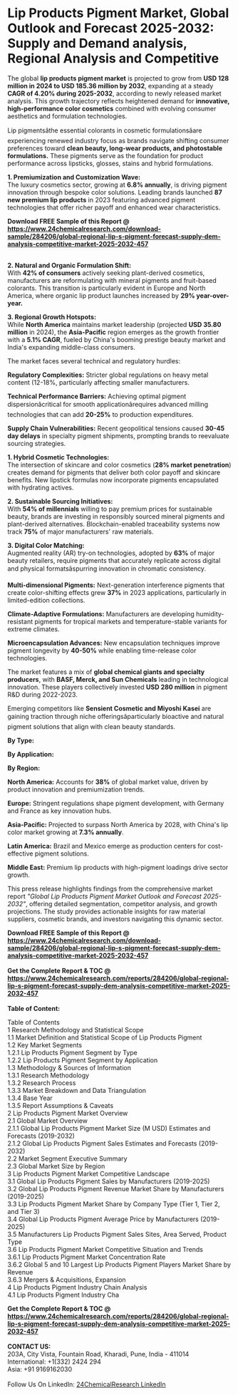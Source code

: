 <h1>Lip Products Pigment Market, Global Outlook and Forecast 2025-2032: Supply and Demand analysis, Regional Analysis and Competitive</h1><p>The global <strong>lip products pigment market</strong> is projected to grow from <strong>USD 128 million in 2024 to USD 185.36 million by 2032</strong>, expanding at a steady <strong>CAGR of 4.20% during 2025-2032</strong>, according to newly released market analysis. This growth trajectory reflects heightened demand for <strong>innovative, high-performance color cosmetics</strong> combined with evolving consumer aesthetics and formulation technologies.</p><p>Lip pigmentsâthe essential colorants in cosmetic formulationsâare experiencing renewed industry focus as brands navigate shifting consumer preferences toward <strong>clean beauty, long-wear products, and photostable formulations.</strong> These pigments serve as the foundation for product performance across lipsticks, glosses, stains and hybrid formulations.</p><p><strong>1. Premiumization and Customization Wave:</strong><br>
The luxury cosmetics sector, growing at <strong>6.8% annually</strong>, is driving pigment innovation through bespoke color solutions. Leading brands launched <strong>87 new premium lip products</strong> in 2023 featuring advanced pigment technologies that offer richer payoff and enhanced wear characteristics.</p><div><b>Download FREE Sample of this Report @ 
            <a href="https://www.24chemicalresearch.com/download-sample/284206/global-regional-lip-s-pigment-forecast-supply-dem-analysis-competitive-market-2025-2032-457">
            https://www.24chemicalresearch.com/download-sample/284206/global-regional-lip-s-pigment-forecast-supply-dem-analysis-competitive-market-2025-2032-457</a></b></div><br><p><strong>2. Natural and Organic Formulation Shift:</strong><br>
With <strong>42% of consumers</strong> actively seeking plant-derived cosmetics, manufacturers are reformulating with mineral pigments and fruit-based colorants. This transition is particularly evident in Europe and North America, where organic lip product launches increased by <strong>29% year-over-year.</strong></p><p><strong>3. Regional Growth Hotspots:</strong><br>
While <strong>North America</strong> maintains market leadership (projected <strong>USD 35.80 million</strong> in 2024), the <strong>Asia-Pacific</strong> region emerges as the growth frontier with a <strong>5.1% CAGR</strong>, fueled by China's booming prestige beauty market and India's expanding middle-class consumers.</p><p>The market faces several technical and regulatory hurdles:</p><p><strong>Regulatory Complexities:</strong> Stricter global regulations on heavy metal content (12-18%, particularly affecting smaller manufacturers.</p><p><strong>Technical Performance Barriers:</strong> Achieving optimal pigment dispersionâcritical for smooth applicationârequires advanced milling technologies that can add <strong>20-25%</strong> to production expenditures.</p><p><strong>Supply Chain Vulnerabilities:</strong> Recent geopolitical tensions caused <strong>30-45 day delays</strong> in specialty pigment shipments, prompting brands to reevaluate sourcing strategies.</p><p><strong>1. Hybrid Cosmetic Technologies:</strong><br>
The intersection of skincare and color cosmetics (<strong>28% market penetration</strong>) creates demand for pigments that deliver both color payoff and skincare benefits. New lipstick formulas now incorporate pigments encapsulated with hydrating actives.</p><p><strong>2. Sustainable Sourcing Initiatives:</strong><br>
With <strong>54% of millennials</strong> willing to pay premium prices for sustainable beauty, brands are investing in responsibly sourced mineral pigments and plant-derived alternatives. Blockchain-enabled traceability systems now track <strong>75%</strong> of major manufacturers' raw materials.</p><p><strong>3. Digital Color Matching:</strong><br>
Augmented reality (AR) try-on technologies, adopted by <strong>63%</strong> of major beauty retailers, require pigments that accurately replicate across digital and physical formatsâspurring innovation in chromatic consistency.</p><p><strong>Multi-dimensional Pigments:</strong> Next-generation interference pigments that create color-shifting effects grew <strong>37%</strong> in 2023 applications, particularly in limited-edition collections.</p><p><strong>Climate-Adaptive Formulations:</strong> Manufacturers are developing humidity-resistant pigments for tropical markets and temperature-stable variants for extreme climates.</p><p><strong>Microencapsulation Advances:</strong> New encapsulation techniques improve pigment longevity by <strong>40-50%</strong> while enabling time-release color technologies.</p><p>The market features a mix of <strong>global chemical giants and specialty producers</strong>, with <strong>BASF, Merck, and Sun Chemicals</strong> leading in technological innovation. These players collectively invested <strong>USD 280 million</strong> in pigment R&amp;D during 2022-2023.</p><p>Emerging competitors like <strong>Sensient Cosmetic and Miyoshi Kasei</strong> are gaining traction through niche offeringsâparticularly bioactive and natural pigment solutions that align with clean beauty standards.</p><p><strong>By Type:</strong></p><p><strong>By Application:</strong></p><p><strong>By Region:</strong></p><p><strong>North America:</strong> Accounts for <strong>38%</strong> of global market value, driven by product innovation and premiumization trends.</p><p><strong>Europe:</strong> Stringent regulations shape pigment development, with Germany and France as key innovation hubs.</p><p><strong>Asia-Pacific:</strong> Projected to surpass North America by 2028, with China's lip color market growing at <strong>7.3% annually</strong>.</p><p><strong>Latin America:</strong> Brazil and Mexico emerge as production centers for cost-effective pigment solutions.</p><p><strong>Middle East:</strong> Premium lip products with high-pigment loadings drive sector growth.</p><p>This press release highlights findings from the comprehensive market report <em>"Global Lip Products Pigment Market Outlook and Forecast 2025-2032"</em>, offering detailed segmentation, competitor analysis, and growth projections. The study provides actionable insights for raw material suppliers, cosmetic brands, and investors navigating this dynamic sector.</p><div><b>Download FREE Sample of this Report @ 
            <a href="https://www.24chemicalresearch.com/download-sample/284206/global-regional-lip-s-pigment-forecast-supply-dem-analysis-competitive-market-2025-2032-457">
            https://www.24chemicalresearch.com/download-sample/284206/global-regional-lip-s-pigment-forecast-supply-dem-analysis-competitive-market-2025-2032-457</a></b></div><br><div><b>Get the Complete Report & TOC @ 
            <a href="https://www.24chemicalresearch.com/reports/284206/global-regional-lip-s-pigment-forecast-supply-dem-analysis-competitive-market-2025-2032-457">
            https://www.24chemicalresearch.com/reports/284206/global-regional-lip-s-pigment-forecast-supply-dem-analysis-competitive-market-2025-2032-457</a></b></div><br>
            <b>Table of Content:</b><p>Table of Contents<br />
1 Research Methodology and Statistical Scope<br />
1.1 Market Definition and Statistical Scope of Lip Products Pigment<br />
1.2 Key Market Segments<br />
1.2.1 Lip Products Pigment Segment by Type<br />
1.2.2 Lip Products Pigment Segment by Application<br />
1.3 Methodology & Sources of Information<br />
1.3.1 Research Methodology<br />
1.3.2 Research Process<br />
1.3.3 Market Breakdown and Data Triangulation<br />
1.3.4 Base Year<br />
1.3.5 Report Assumptions & Caveats<br />
2 Lip Products Pigment Market Overview<br />
2.1 Global Market Overview<br />
2.1.1 Global Lip Products Pigment Market Size (M USD) Estimates and Forecasts (2019-2032)<br />
2.1.2 Global Lip Products Pigment Sales Estimates and Forecasts (2019-2032)<br />
2.2 Market Segment Executive Summary<br />
2.3 Global Market Size by Region<br />
3 Lip Products Pigment Market Competitive Landscape<br />
3.1 Global Lip Products Pigment Sales by Manufacturers (2019-2025)<br />
3.2 Global Lip Products Pigment Revenue Market Share by Manufacturers (2019-2025)<br />
3.3 Lip Products Pigment Market Share by Company Type (Tier 1, Tier 2, and Tier 3)<br />
3.4 Global Lip Products Pigment Average Price by Manufacturers (2019-2025)<br />
3.5 Manufacturers Lip Products Pigment Sales Sites, Area Served, Product Type<br />
3.6 Lip Products Pigment Market Competitive Situation and Trends<br />
3.6.1 Lip Products Pigment Market Concentration Rate<br />
3.6.2 Global 5 and 10 Largest Lip Products Pigment Players Market Share by Revenue<br />
3.6.3 Mergers & Acquisitions, Expansion<br />
4 Lip Products Pigment Industry Chain Analysis<br />
4.1 Lip Products Pigment Industry Cha</p><div><b>Get the Complete Report & TOC @ 
            <a href="https://www.24chemicalresearch.com/reports/284206/global-regional-lip-s-pigment-forecast-supply-dem-analysis-competitive-market-2025-2032-457">
            https://www.24chemicalresearch.com/reports/284206/global-regional-lip-s-pigment-forecast-supply-dem-analysis-competitive-market-2025-2032-457</a></b></div><br><b>CONTACT US:</b><br>
            203A, City Vista, Fountain Road, Kharadi, Pune, India - 411014<br>
            International: +1(332) 2424 294<br>
            Asia: +91 9169162030 <br><br>
            Follow Us On LinkedIn: <a href="https://www.linkedin.com/company/24chemicalresearch/">24ChemicalResearch LinkedIn</a>